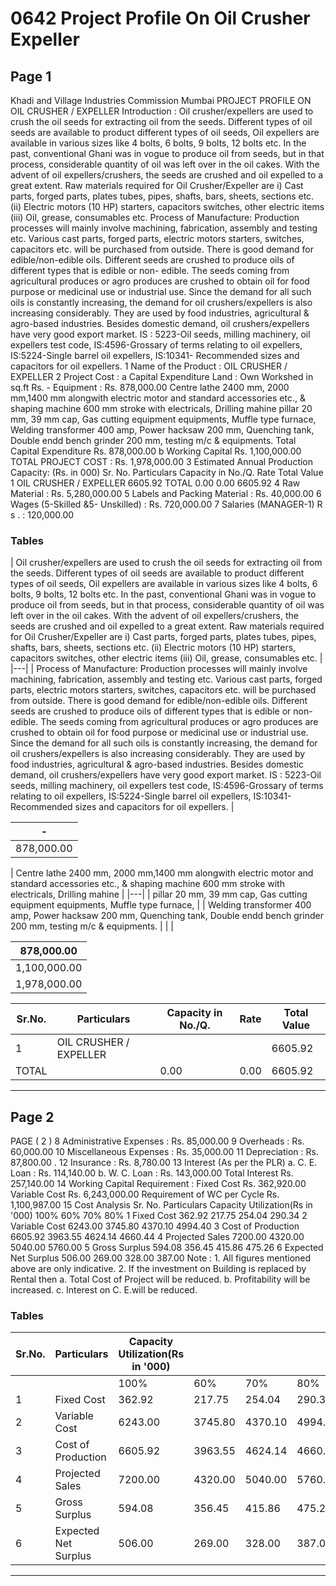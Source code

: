 # 0642 Project Profile On Oil Crusher  Expeller

## Page 1

Khadi and Village Industries Commission Mumbai PROJECT PROFILE ON OIL CRUSHER / EXPELLER Introduction : Oil crusher/expellers are used to crush the oil seeds for extracting oil from the seeds. Different types of oil seeds are available to product different types of oil seeds, Oil expellers are available in various sizes like 4 bolts, 6 bolts, 9 bolts, 12 bolts etc. In the past, conventional Ghani was in vogue to produce oil from seeds, but in that process, considerable quantity of oil was left over in the oil cakes. With the advent of oil expellers/crushers, the seeds are crushed and oil expelled to a great extent. Raw materials required for Oil Crusher/Expeller are i) Cast parts, forged parts, plates tubes, pipes, shafts, bars, sheets, sections etc. (ii) Electric motors (10 HP) starters, capacitors switches, other electric items (iii) Oil, grease, consumables etc. Process of Manufacture: Production processes will mainly involve machining, fabrication, assembly and testing etc. Various cast parts, forged parts, electric motors starters, switches, capacitors etc. will be purchased from outside. There is good demand for edible/non-edible oils. Different seeds are crushed to produce oils of different types that is edible or non- edible. The seeds coming from agricultural produces or agro produces are crushed to obtain oil for food purpose or medicinal use or industrial use. Since the demand for all such oils is constantly increasing, the demand for oil crushers/expellers is also increasing considerably. They are used by food industries, agricultural & agro-based industries. Besides domestic demand, oil crushers/expellers have very good export market. IS : 5223-Oil seeds, milling machinery, oil expellers test code, IS:4596-Grossary of terms relating to oil expellers, IS:5224-Single barrel oil expellers, IS:10341- Recommended sizes and capacitors for oil expellers. 1 Name of the Product : OIL CRUSHER / EXPELLER 2 Project Cost : a Capital Expenditure Land : Own Workshed in sq.ft Rs. - Equipment : Rs. 878,000.00 Centre lathe 2400 mm, 2000 mm,1400 mm alongwith electric motor and standard accessories etc., & shaping machine 600 mm stroke with electricals, Drilling mahine pillar 20 mm, 39 mm cap, Gas cutting equipment equipments, Muffle type furnace, Welding transformer 400 amp, Power hacksaw 200 mm, Quenching tank, Double endd bench grinder 200 mm, testing m/c & equipments. Total Capital Expenditure Rs. 878,000.00 b Working Capital Rs. 1,100,000.00 TOTAL PROJECT COST : Rs. 1,978,000.00 3 Estimated Annual Production Capacity: (Rs. in 000) Sr. No. Particulars Capacity in No./Q. Rate Total Value 1 OIL CRUSHER / EXPELLER 6605.92 TOTAL 0.00 0.00 6605.92 4 Raw Material : Rs. 5,280,000.00 5 Labels and Packing Material : Rs. 40,000.00 6 Wages (5-Skilled &5- Unskilled) : Rs. 720,000.00 7 Salaries (MANAGER-1) R s . : 120,000.00

### Tables

| Oil crusher/expellers are used to crush the oil seeds for extracting oil from the seeds. Different types of oil seeds are
available to product different types of oil seeds, Oil expellers are available in various sizes like 4 bolts, 6 bolts, 9 bolts, 12
bolts etc. In the past, conventional Ghani was in vogue to produce oil from seeds, but in that process, considerable quantity
of oil was left over in the oil cakes. With the advent of oil expellers/crushers, the seeds are crushed and oil expelled to a
great extent. Raw materials required for Oil
Crusher/Expeller are i) Cast parts, forged parts, plates tubes, pipes, shafts, bars, sheets, sections etc. (ii) Electric motors
(10 HP) starters, capacitors switches, other electric items (iii) Oil, grease, consumables etc. |
|---|
| Process of Manufacture: Production processes will mainly involve machining, fabrication, assembly and testing etc.
Various cast parts, forged parts, electric motors starters, switches, capacitors etc. will be purchased from outside. There is
good demand for edible/non-edible oils. Different seeds are crushed to produce oils of different types that is edible or non-
edible. The seeds coming from agricultural produces or agro produces are crushed to obtain oil for food purpose or
medicinal use or industrial use. Since the demand for all such oils is constantly increasing, the demand for oil
crushers/expellers is also increasing considerably. They are used by food industries, agricultural & agro-based industries.
Besides domestic demand, oil crushers/expellers have very good export market. IS : 5223-Oil seeds, milling machinery, oil
expellers test code, IS:4596-Grossary of terms relating to oil expellers, IS:5224-Single barrel oil expellers, IS:10341-
Recommended sizes and capacitors for oil expellers. |

| - |
|---|
| 878,000.00 |

| Centre lathe 2400 mm, 2000 mm,1400 mm alongwith electric motor and standard
accessories etc., & shaping machine 600 mm stroke with electricals, Drilling mahine |
|---|
| pillar 20 mm, 39 mm cap, Gas cutting equipment equipments, Muffle type furnace, |
| Welding transformer 400 amp, Power hacksaw 200 mm, Quenching tank, Double
endd bench grinder 200 mm, testing m/c & equipments. |
|  |

| 878,000.00 |
|---|
| 1,100,000.00 |
| 1,978,000.00 |

| Sr.No. | Particulars | Capacity in No./Q. | Rate | Total Value |
|---|---|---|---|---|
| 1 | OIL CRUSHER / EXPELLER |  |  | 6605.92 |
| TOTAL |  | 0.00 | 0.00 | 6605.92 |

---

## Page 2

PAGE ( 2 ) 8 Administrative Expenses : Rs. 85,000.00 9 Overheads : Rs. 60,000.00 10 Miscellaneous Expenses : Rs. 35,000.00 11 Depreciation : Rs. 87,800.00 . 12 Insurance : Rs. 8,780.00 13 Interest (As per the PLR) a. C. E. Loan : Rs. 114,140.00 b. W. C. Loan : Rs. 143,000.00 Total Interest Rs. 257,140.00 14 Working Capital Requirement : Fixed Cost Rs. 362,920.00 Variable Cost Rs. 6,243,000.00 Requirement of WC per Cycle Rs. 1,100,987.00 15 Cost Analysis Sr. No. Particulars Capacity Utilization(Rs in '000) 100% 60% 70% 80% 1 Fixed Cost 362.92 217.75 254.04 290.34 2 Variable Cost 6243.00 3745.80 4370.10 4994.40 3 Cost of Production 6605.92 3963.55 4624.14 4660.44 4 Projected Sales 7200.00 4320.00 5040.00 5760.00 5 Gross Surplus 594.08 356.45 415.86 475.26 6 Expected Net Surplus 506.00 269.00 328.00 387.00 Note : 1. All figures mentioned above are only indicative. 2. If the investment on Building is replaced by Rental then a. Total Cost of Project will be reduced. b. Profitability will be increased. c. Interest on C. E.will be reduced.

### Tables

| Sr.No. | Particulars | Capacity Utilization(Rs in '000) |  |  |  |
|---|---|---|---|---|---|
|  |  | 100% | 60% | 70% | 80% |
| 1 | Fixed Cost | 362.92 | 217.75 | 254.04 | 290.34 |
| 2 | Variable Cost | 6243.00 | 3745.80 | 4370.10 | 4994.40 |
| 3 | Cost of Production | 6605.92 | 3963.55 | 4624.14 | 4660.44 |
| 4 | Projected Sales | 7200.00 | 4320.00 | 5040.00 | 5760.00 |
| 5 | Gross Surplus | 594.08 | 356.45 | 415.86 | 475.26 |
| 6 | Expected Net Surplus | 506.00 | 269.00 | 328.00 | 387.00 |

---
